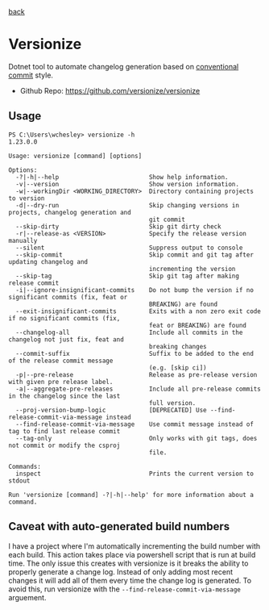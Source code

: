 [back](./README.md)

# Versionize

Dotnet tool to automate changelog generation based on [conventional commit](../Git/git.md) style. 

- Github Repo: https://github.com/versionize/versionize

## Usage

```man
PS C:\Users\wchesley> versionize -h
1.23.0.0

Usage: versionize [command] [options]

Options:
  -?|-h|--help                         Show help information.
  -v|--version                         Show version information.
  -w|--workingDir <WORKING_DIRECTORY>  Directory containing projects to version
  -d|--dry-run                         Skip changing versions in projects, changelog generation and
                                       git commit
  --skip-dirty                         Skip git dirty check
  -r|--release-as <VERSION>            Specify the release version manually
  --silent                             Suppress output to console
  --skip-commit                        Skip commit and git tag after updating changelog and
                                       incrementing the version
  --skip-tag                           Skip git tag after making release commit
  -i|--ignore-insignificant-commits    Do not bump the version if no significant commits (fix, feat or
                                       BREAKING) are found
  --exit-insignificant-commits         Exits with a non zero exit code if no significant commits (fix,
                                       feat or BREAKING) are found
  --changelog-all                      Include all commits in the changelog not just fix, feat and
                                       breaking changes
  --commit-suffix                      Suffix to be added to the end of the release commit message
                                       (e.g. [skip ci])
  -p|--pre-release                     Release as pre-release version with given pre release label.
  -a|--aggregate-pre-releases          Include all pre-release commits in the changelog since the last
                                       full version.
  --proj-version-bump-logic            [DEPRECATED] Use --find-release-commit-via-message instead
  --find-release-commit-via-message    Use commit message instead of tag to find last release commit
  --tag-only                           Only works with git tags, does not commit or modify the csproj
                                       file.

Commands:
  inspect                              Prints the current version to stdout

Run 'versionize [command] -?|-h|--help' for more information about a command.
```

## Caveat with auto-generated build numbers

I have a project where I'm automatically incrementing the build number with each build. This action takes place via powershell script that is run at build time. The only issue this creates with versionize is it breaks the ability to properly generate a change log. Instead of only adding most recent changes it will add all of them every time the change log is generated. To avoid this, run versionize with the `--find-release-commit-via-message` arguement.
